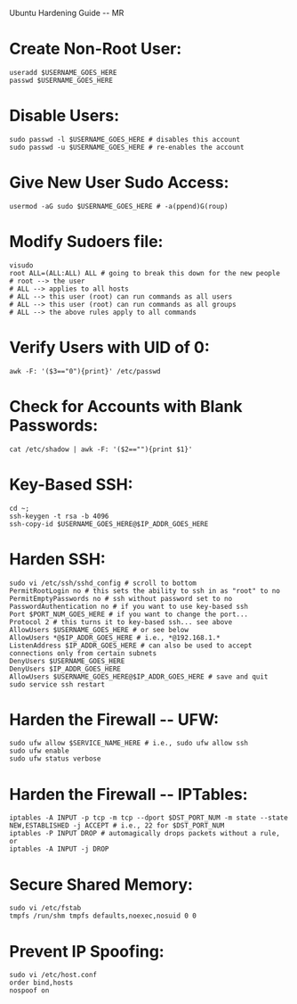 Ubuntu Hardening Guide -- MR

# Create Non-Root User:
    useradd $USERNAME_GOES_HERE
    passwd $USERNAME_GOES_HERE

# Disable Users:
    sudo passwd -l $USERNAME_GOES_HERE # disables this account
    sudo passwd -u $USERNAME_GOES_HERE # re-enables the account

# Give New User Sudo Access:
    usermod -aG sudo $USERNAME_GOES_HERE # -a(ppend)G(roup)

# Modify Sudoers file:
    visudo
    root ALL=(ALL:ALL) ALL # going to break this down for the new people
    # root --> the user
    # ALL --> applies to all hosts
    # ALL --> this user (root) can run commands as all users
    # ALL --> this user (root) can run commands as all groups
    # ALL --> the above rules apply to all commands

# Verify Users with UID of 0:
    awk -F: '($3=="0"){print}' /etc/passwd

# Check for Accounts with Blank Passwords:
    cat /etc/shadow | awk -F: '($2==""){print $1}'

# Key-Based SSH:
    cd ~; 
    ssh-keygen -t rsa -b 4096
    ssh-copy-id $USERNAME_GOES_HERE@$IP_ADDR_GOES_HERE

# Harden SSH:
    sudo vi /etc/ssh/sshd_config # scroll to bottom
    PermitRootLogin no # this sets the ability to ssh in as "root" to no
    PermitEmptyPasswords no # ssh without password set to no
    PasswordAuthentication no # if you want to use key-based ssh
    Port $PORT_NUM_GOES_HERE # if you want to change the port...
    Protocol 2 # this turns it to key-based ssh... see above
    AllowUsers $USERNAME_GOES_HERE # or see below
    AllowUsers *@$IP_ADDR_GOES_HERE # i.e., *@192.168.1.*
    ListenAddress $IP_ADDR_GOES_HERE # can also be used to accept connections only from certain subnets
    DenyUsers $USERNAME_GOES_HERE
    DenyUsers $IP_ADDR_GOES_HERE
    AllowUsers $USERNAME_GOES_HERE@$IP_ADDR_GOES_HERE # save and quit
    sudo service ssh restart

# Harden the Firewall -- UFW:
    sudo ufw allow $SERVICE_NAME_HERE # i.e., sudo ufw allow ssh
    sudo ufw enable
    sudo ufw status verbose

# Harden the Firewall -- IPTables:
    iptables -A INPUT -p tcp -m tcp --dport $DST_PORT_NUM -m state --state NEW,ESTABLISHED -j ACCEPT # i.e., 22 for $DST_PORT_NUM
    iptables -P INPUT DROP # automagically drops packets without a rule, or
    iptables -A INPUT -j DROP

# Secure Shared Memory:
    sudo vi /etc/fstab
    tmpfs /run/shm tmpfs defaults,noexec,nosuid 0 0

# Prevent IP Spoofing:
    sudo vi /etc/host.conf
    order bind,hosts
    nospoof on
